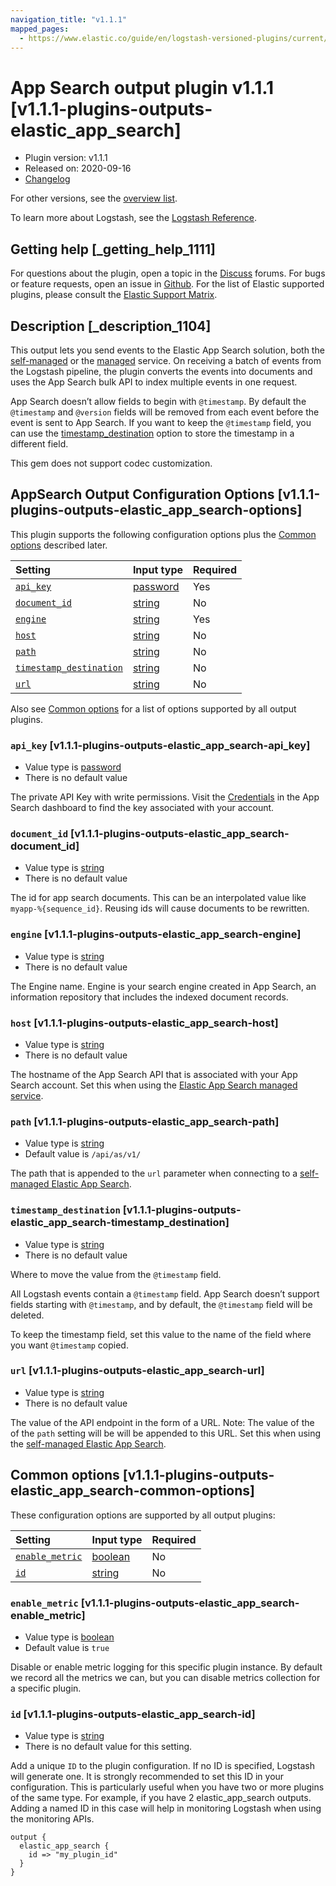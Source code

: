 ```yaml
---
navigation_title: "v1.1.1"
mapped_pages:
  - https://www.elastic.co/guide/en/logstash-versioned-plugins/current/v1.1.1-plugins-outputs-elastic_app_search.html
---
```


# App Search output plugin v1.1.1 [v1.1.1-plugins-outputs-elastic_app_search]

* Plugin version: v1.1.1
* Released on: 2020-09-16
* [Changelog](https://github.com/logstash-plugins/logstash-output-elastic_app_search/blob/v1.1.1/CHANGELOG.md)

For other versions, see the [overview list](output-elastic_app_search-index.md).

To learn more about Logstash, see the [Logstash Reference](https://www.elastic.co/guide/en/logstash/current/index.html).

## Getting help [_getting_help_1111]

For questions about the plugin, open a topic in the [Discuss](http://discuss.elastic.co) forums. For bugs or feature requests, open an issue in [Github](https://github.com/logstash-plugins/logstash-output-elastic_app_search). For the list of Elastic supported plugins, please consult the [Elastic Support Matrix](https://www.elastic.co/support/matrix#matrix_logstash_plugins).

## Description [_description_1104]

This output lets you send events to the Elastic App Search solution, both the [self-managed](https://www.elastic.co/downloads/app-search) or the [managed](https://www.elastic.co/cloud/app-search-service) service. On receiving a batch of events from the Logstash pipeline, the plugin converts the events into documents and uses the App Search bulk API to index multiple events in one request.

App Search doesn’t allow fields to begin with `@timestamp`. By default the `@timestamp` and `@version` fields will be removed from each event before the event is sent to App Search. If you want to keep the `@timestamp` field, you can use the [timestamp\_destination](v1-1-1-plugins-outputs-elastic_app_search.md#v1.1.1-plugins-outputs-elastic_app_search-timestamp_destination) option to store the timestamp in a different field.

This gem does not support codec customization.

## AppSearch Output Configuration Options [v1.1.1-plugins-outputs-elastic_app_search-options]

This plugin supports the following configuration options plus the [Common options](v1-1-1-plugins-outputs-elastic_app_search.md#v1.1.1-plugins-outputs-elastic_app_search-common-options) described later.

| Setting | Input type | Required |
| :- | :- | :- |
| [`api_key`](v1-1-1-plugins-outputs-elastic_app_search.md#v1.1.1-plugins-outputs-elastic_app_search-api_key) | [password](/lsr/value-types.md#password) | Yes |
| [`document_id`](v1-1-1-plugins-outputs-elastic_app_search.md#v1.1.1-plugins-outputs-elastic_app_search-document_id) | [string](/lsr/value-types.md#string) | No |
| [`engine`](v1-1-1-plugins-outputs-elastic_app_search.md#v1.1.1-plugins-outputs-elastic_app_search-engine) | [string](/lsr/value-types.md#string) | Yes |
| [`host`](v1-1-1-plugins-outputs-elastic_app_search.md#v1.1.1-plugins-outputs-elastic_app_search-host) | [string](/lsr/value-types.md#string) | No |
| [`path`](v1-1-1-plugins-outputs-elastic_app_search.md#v1.1.1-plugins-outputs-elastic_app_search-path) | [string](/lsr/value-types.md#string) | No |
| [`timestamp_destination`](v1-1-1-plugins-outputs-elastic_app_search.md#v1.1.1-plugins-outputs-elastic_app_search-timestamp_destination) | [string](/lsr/value-types.md#string) | No |
| [`url`](v1-1-1-plugins-outputs-elastic_app_search.md#v1.1.1-plugins-outputs-elastic_app_search-url) | [string](/lsr/value-types.md#string) | No |

Also see [Common options](v1-1-1-plugins-outputs-elastic_app_search.md#v1.1.1-plugins-outputs-elastic_app_search-common-options) for a list of options supported by all output plugins.

### `api_key` [v1.1.1-plugins-outputs-elastic_app_search-api_key]

* Value type is [password](/lsr/value-types.md#password)
* There is no default value

The private API Key with write permissions. Visit the [Credentials](https://app.swiftype.com/as/credentials) in the App Search dashboard to find the key associated with your account.

### `document_id` [v1.1.1-plugins-outputs-elastic_app_search-document_id]

* Value type is [string](/lsr/value-types.md#string)
* There is no default value

The id for app search documents. This can be an interpolated value like `myapp-%{sequence_id}`. Reusing ids will cause documents to be rewritten.

### `engine` [v1.1.1-plugins-outputs-elastic_app_search-engine]

* Value type is [string](/lsr/value-types.md#string)
* There is no default value

The Engine name. Engine is your search engine created in App Search, an information repository that includes the indexed document records.

### `host` [v1.1.1-plugins-outputs-elastic_app_search-host]

* Value type is [string](/lsr/value-types.md#string)
* There is no default value

The hostname of the App Search API that is associated with your App Search account. Set this when using the [Elastic App Search managed service](https://www.elastic.co/cloud/app-search-service).

### `path` [v1.1.1-plugins-outputs-elastic_app_search-path]

* Value type is [string](/lsr/value-types.md#string)
* Default value is `/api/as/v1/`

The path that is appended to the `url` parameter when connecting to a [self-managed Elastic App Search](https://www.elastic.co/downloads/app-search).

### `timestamp_destination` [v1.1.1-plugins-outputs-elastic_app_search-timestamp_destination]

* Value type is [string](/lsr/value-types.md#string)
* There is no default value

Where to move the value from the `@timestamp` field.

All Logstash events contain a `@timestamp` field. App Search doesn’t support fields starting with `@timestamp`, and by default, the `@timestamp` field will be deleted.

To keep the timestamp field, set this value to the name of the field where you want `@timestamp` copied.

### `url` [v1.1.1-plugins-outputs-elastic_app_search-url]

* Value type is [string](/lsr/value-types.md#string)
* There is no default value

The value of the API endpoint in the form of a URL. Note: The value of the of the `path` setting will be will be appended to this URL. Set this when using the [self-managed Elastic App Search](https://www.elastic.co/downloads/app-search).

## Common options [v1.1.1-plugins-outputs-elastic_app_search-common-options]

These configuration options are supported by all output plugins:

| Setting | Input type | Required |
| :- | :- | :- |
| [`enable_metric`](v1-1-1-plugins-outputs-elastic_app_search.md#v1.1.1-plugins-outputs-elastic_app_search-enable_metric) | [boolean](/lsr/value-types.md#boolean) | No |
| [`id`](v1-1-1-plugins-outputs-elastic_app_search.md#v1.1.1-plugins-outputs-elastic_app_search-id) | [string](/lsr/value-types.md#string) | No |

### `enable_metric` [v1.1.1-plugins-outputs-elastic_app_search-enable_metric]

* Value type is [boolean](/lsr/value-types.md#boolean)
* Default value is `true`

Disable or enable metric logging for this specific plugin instance. By default we record all the metrics we can, but you can disable metrics collection for a specific plugin.

### `id` [v1.1.1-plugins-outputs-elastic_app_search-id]

* Value type is [string](/lsr/value-types.md#string)
* There is no default value for this setting.

Add a unique `ID` to the plugin configuration. If no ID is specified, Logstash will generate one. It is strongly recommended to set this ID in your configuration. This is particularly useful when you have two or more plugins of the same type. For example, if you have 2 elastic\_app\_search outputs. Adding a named ID in this case will help in monitoring Logstash when using the monitoring APIs.

```
output {
  elastic_app_search {
    id => "my_plugin_id"
  }
}
```
